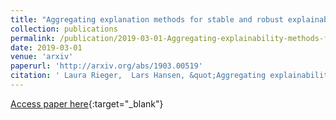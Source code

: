 ```yaml
---
title: "Aggregating explanation methods for stable and robust explainability"
collection: publications
permalink: /publication/2019-03-01-Aggregating-explainability-methods-for-neural-networks-stabilizes-explanations
date: 2019-03-01
venue: 'arxiv'
paperurl: 'http://arxiv.org/abs/1903.00519'
citation: ' Laura Rieger,  Lars Hansen, &quot;Aggregating explainability methods for neural networks stabilizes explanations.&quot; arxiv, 2019.'
---
```

[Access paper here](http://arxiv.org/abs/1903.00519){:target="_blank"}
